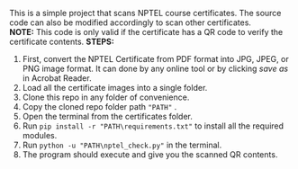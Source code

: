 This is a simple project that scans NPTEL course certificates. The source code can also be modified accordingly to scan other certificates.<br>
**NOTE:** This code is only valid if the certificate has a QR code to verify the certificate contents.
**STEPS:**

1. First, convert the NPTEL Certificate from PDF format into JPG, JPEG, or PNG image format. It can done by any online tool or by clicking _save_ _as_ in Acrobat Reader.
2. Load all the certificate images into a single folder.
3. Clone this repo in any folder of convenience.
4. Copy the cloned repo folder path `"PATH"` .
5. Open the terminal from the certificates folder.
6. Run `pip install -r "PATH\requirements.txt"` to install all the required modules.
7. Run `python -u "PATH\nptel_check.py"` in the terminal.
8. The program should execute and give you the scanned QR contents.<br>
